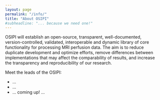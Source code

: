 ```yaml
---
layout: page
permalink: "/info/"
title: "About OSIPI"
#subheadline: "... because we need one!"
---
```


OSIPI will establish an open-source, transparent, well-documented, version-controlled, validated, interoperable and dynamic library of core functionality for processing MRI perfusion data. The aim is to reduce duplicate development and optimize efforts, remove differences between implementations that may affect the comparability of results, and increase the transparency and reproducibility of our research.

Meet the leads of the OSIPI:
* ...
* ...
* ... coming up! ...
